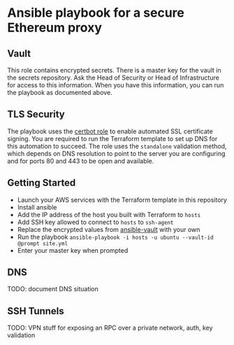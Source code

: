 # Ansible playbook for a secure Ethereum proxy

## Vault

This role contains encrypted secrets. There is a master key for the vault in the secrets repository. Ask the Head of Security or Head of Infrastructure for access to this information. When you have this information, you can run the playbook as documented above.

## TLS Security
The playbook uses the [certbot role](https://github.com/geerlingguy/ansible-role-certbot) to enable automated SSL certificate signing. You are required to run the Terraform template to set up DNS for this automation to succeed. The role uses the `standalone` validation method, which depends on DNS resolution to point to the server you are configuring and for ports 80 and 443 to be open and available.

## Getting Started

* Launch your AWS services with the Terraform template in this repository
* Install ansible
* Add the IP address of the host you built with Terraform to `hosts`
* Add SSH key allowed to connect to `hosts` to `ssh-agent`
* Replace the encrypted values from [ansible-vault](https://docs.ansible.com/ansible/2.4/vault.html) with your own
* Run the playbook `ansible-playbook -i hosts -u ubuntu --vault-id @prompt site.yml`
* Enter your master key when prompted

## DNS

TODO: document DNS situation

## SSH Tunnels

TODO: VPN stuff for exposing an RPC over a private network, auth, key validation






